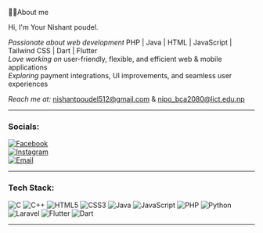 🙋‍♂️About me


Hi, I'm Your Nishant poudel. 


*Passionate about web development* PHP | Java | HTML | JavaScript | Tailwind CSS | Dart | Flutter  
*Love working on* user-friendly, flexible, and efficient web & mobile applications  
*Exploring* payment integrations, UI improvements, and seamless user experiences  

*Reach me at:* nishantpoudel512@gmail.com & nipo_bca2080@lict.edu.np

---

### Socials:

[![Facebook](https://img.shields.io/badge/Facebook-1877F2?style=for-the-badge&logo=facebook&logoColor=white)](https://www.facebook.com/nishant.poudel.5074)  
[![Instagram](https://img.shields.io/badge/Instagram-E4405F?style=for-the-badge&logo=instagram&logoColor=white)](https://www.instagram.com/nishant_pdl/)  
[![Email](https://img.shields.io/badge/Email-D14836?style=for-the-badge&logo=gmail&logoColor=white)](mailto:nishantpoudel512@gmail.com)


---

### Tech Stack:

![C](https://img.shields.io/badge/C-00599C?style=for-the-badge&logo=c&logoColor=white)
![C++](https://img.shields.io/badge/C++-00599C?style=for-the-badge&logo=c%2B%2B&logoColor=white)
![HTML5](https://img.shields.io/badge/HTML5-E34F26?style=for-the-badge&logo=html5&logoColor=white)
![CSS3](https://img.shields.io/badge/CSS3-1572B6?style=for-the-badge&logo=css3&logoColor=white)
![Java](https://img.shields.io/badge/Java-ED8B00?style=for-the-badge&logo=java&logoColor=white)
![JavaScript](https://img.shields.io/badge/JavaScript-F7DF1E?style=for-the-badge&logo=javascript&logoColor=black)
![PHP](https://img.shields.io/badge/PHP-777BB4?style=for-the-badge&logo=php&logoColor=white)
![Python](https://img.shields.io/badge/Python-3776AB?style=for-the-badge&logo=python&logoColor=white)
![Laravel](https://img.shields.io/badge/Laravel-FF2D20?style=for-the-badge&logo=laravel&logoColor=white)
![Flutter](https://img.shields.io/badge/Flutter-02569B?style=for-the-badge&logo=flutter&logoColor=white)
![Dart](https://img.shields.io/badge/Dart-0175C2?style=for-the-badge&logo=dart&logoColor=white)

---



